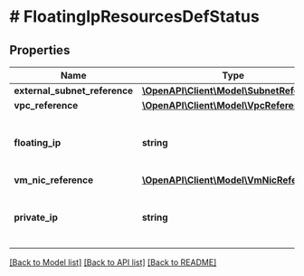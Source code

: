 # # FloatingIpResourcesDefStatus

## Properties

Name | Type | Description | Notes
------------ | ------------- | ------------- | -------------
**external_subnet_reference** | [**\OpenAPI\Client\Model\SubnetReference**](SubnetReference.md) |  | [optional]
**vpc_reference** | [**\OpenAPI\Client\Model\VpcReference**](VpcReference.md) |  | [optional]
**floating_ip** | **string** | The Floating IP associated with the vnic. | [optional]
**vm_nic_reference** | [**\OpenAPI\Client\Model\VmNicReference**](VmNicReference.md) |  | [optional]
**private_ip** | **string** | Private IP with which the floating IP is associated. | [optional]

[[Back to Model list]](../../README.md#models) [[Back to API list]](../../README.md#endpoints) [[Back to README]](../../README.md)
